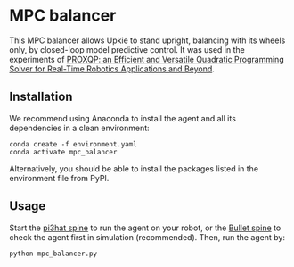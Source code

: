 # MPC balancer

This MPC balancer allows Upkie to stand upright, balancing with its wheels only, by closed-loop model predictive control. It was used in the experiments of [PROXQP: an Efficient and Versatile Quadratic Programming Solver for Real-Time Robotics Applications and Beyond](https://inria.hal.science/hal-04198663v2).

## Installation

We recommend using Anaconda to install the agent and all its dependencies in a clean environment:

```console
conda create -f environment.yaml
conda activate mpc_balancer
```

Alternatively, you should be able to install the packages listed in the environment file from PyPI.

## Usage

Start the [pi3hat spine](https://upkie.github.io/upkie/spines.html#pi3hat-spine) to run the agent on your robot, or the [Bullet spine](https://upkie.github.io/upkie/spines.html#bullet-spine) to check the agent first in simulation (recommended). Then, run the agent by:

```console
python mpc_balancer.py
```
